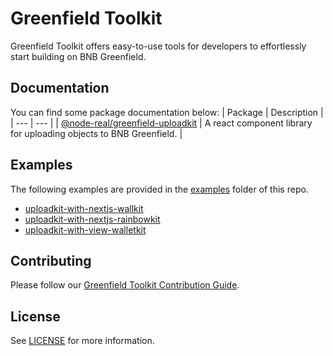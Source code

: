 # Greenfield Toolkit
Greenfield Toolkit offers easy-to-use tools for developers to effortlessly start building on BNB Greenfield.

## Documentation

You can find some package documentation below:
| Package | Description |
| --- | --- |
| [@node-real/greenfield-uploadkit](./packages/uploadkit/README.md) | A react component library for uploading objects to BNB Greenfield. |


## Examples

The following examples are provided in the [examples](./examples/) folder of this repo.

- [uploadkit-with-nextjs-wallkit](./examples/uploadkit-with-nextjs-wallkit/)
- [uploadkit-with-nextjs-rainbowkit](./examples/uploadkit-with-nextjs-rainbowkit/)
- [uploadkit-with-view-walletkit](./examples/uploadkit-with-view-walletkit/)

## Contributing

Please follow our [Greenfield Toolkit Contribution Guide](./CONTRIBUTING.md).

## License

See [LICENSE](./LICENSE) for more information.
